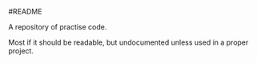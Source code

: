 #README

A repository of practise code. 

Most if it should be readable, but undocumented unless used in a proper project.

